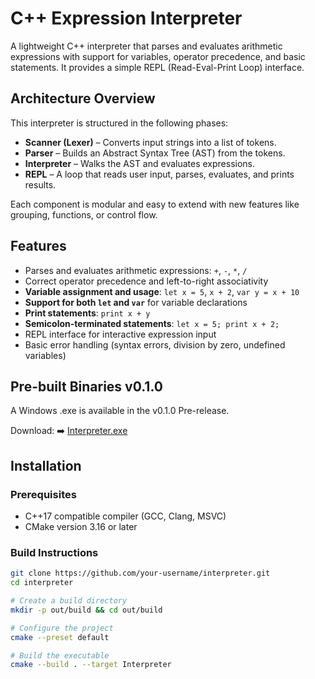 # C++ Expression Interpreter

A lightweight C++ interpreter that parses and evaluates arithmetic expressions with support for variables, operator precedence, and basic statements. It provides a simple REPL (Read-Eval-Print Loop) interface.

## Architecture Overview

This interpreter is structured in the following phases:
- **Scanner (Lexer)** – Converts input strings into a list of tokens.
- **Parser** – Builds an Abstract Syntax Tree (AST) from the tokens.
- **Interpreter** – Walks the AST and evaluates expressions.
- **REPL** – A loop that reads user input, parses, evaluates, and prints results.

Each component is modular and easy to extend with new features like grouping, functions, or control flow.

## Features

- Parses and evaluates arithmetic expressions: `+`, `-`, `*`, `/`
- Correct operator precedence and left-to-right associativity
- **Variable assignment and usage**: `let x = 5`, `x + 2`, `var y = x + 10`
- **Support for both `let` and `var`** for variable declarations
- **Print statements**: `print x + y`
- **Semicolon-terminated statements**: `let x = 5; print x + 2;`
- REPL interface for interactive expression input
- Basic error handling (syntax errors, division by zero, undefined variables)

## Pre-built Binaries v0.1.0

A Windows .exe is available in the v0.1.0 Pre-release.

Download:
➡️ [Interpreter.exe](https://github.com/abhiraj-kale/Interpreter/releases/tag/v0.1.1)

## Installation

### Prerequisites

- C++17 compatible compiler (GCC, Clang, MSVC)
- CMake version 3.16 or later

### Build Instructions

```bash
git clone https://github.com/your-username/interpreter.git
cd interpreter

# Create a build directory
mkdir -p out/build && cd out/build

# Configure the project
cmake --preset default

# Build the executable
cmake --build . --target Interpreter
